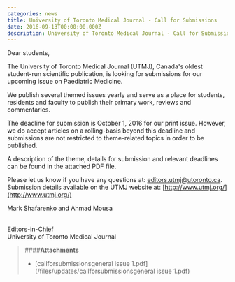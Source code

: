 ```yaml
---
categories: news
title: University of Toronto Medical Journal - Call for Submissions
date: 2016-09-13T00:00:00.000Z
description: University of Toronto Medical Journal - Call for Submissions
---
```


Dear students,

The University of Toronto Medical Journal (UTMJ), Canada's oldest student-run scientific publication, is looking for submissions for our upcoming issue on Paediatric Medicine.

We publish several themed issues yearly and serve as a place for students, residents and faculty to publish their primary work, reviews and commentaries.

The deadline for submission is October 1, 2016 for our print issue. However, we do accept articles on a rolling-basis beyond this deadline and submissions are not restricted to theme-related topics in order to be published.

A description of the theme, details for submission and relevant deadlines can be found in the attached PDF file.

Please let us know if you have any questions at: [editors.utmj@utoronto.ca](javascript:void(location.href='mailto:'+String.fromCharCode(101,100,105,116,111,114,115,46,117,116,109,106,64,117,116,111,114,111,110,116,111,46,99,97))). Submission details available on the UTMJ website at: [http://www.utmj.org/](http://www.utmj.org/)

Mark Shafarenko and Ahmad Mousa

<br>Editors-in-Chief
<br>University of Toronto Medical Journal

> ####**Attachments**
> - [callforsubmissionsgeneral issue 1.pdf](/files/updates/callforsubmissionsgeneral issue 1.pdf)